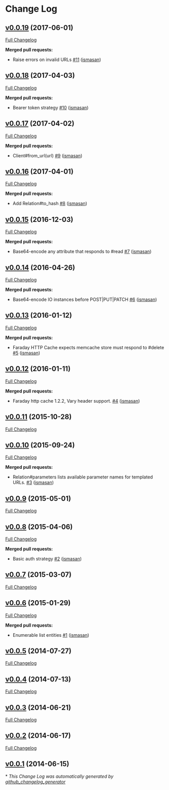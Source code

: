 # Change Log

## [v0.0.19](https://github.com/bootic/bootic_client.rb/tree/v0.0.19) (2017-06-01)
[Full Changelog](https://github.com/bootic/bootic_client.rb/compare/v0.0.18...v0.0.19)

**Merged pull requests:**

- Raise errors on invalid URLs [\#11](https://github.com/bootic/bootic_client.rb/pull/11) ([ismasan](https://github.com/ismasan))

## [v0.0.18](https://github.com/bootic/bootic_client.rb/tree/v0.0.18) (2017-04-03)
[Full Changelog](https://github.com/bootic/bootic_client.rb/compare/v0.0.17...v0.0.18)

**Merged pull requests:**

- Bearer token strategy [\#10](https://github.com/bootic/bootic_client.rb/pull/10) ([ismasan](https://github.com/ismasan))

## [v0.0.17](https://github.com/bootic/bootic_client.rb/tree/v0.0.17) (2017-04-02)
[Full Changelog](https://github.com/bootic/bootic_client.rb/compare/v0.0.16...v0.0.17)

**Merged pull requests:**

- Client\#from\_url\(url\) [\#9](https://github.com/bootic/bootic_client.rb/pull/9) ([ismasan](https://github.com/ismasan))

## [v0.0.16](https://github.com/bootic/bootic_client.rb/tree/v0.0.16) (2017-04-01)
[Full Changelog](https://github.com/bootic/bootic_client.rb/compare/v0.0.15...v0.0.16)

**Merged pull requests:**

- Add Relation\#to\_hash [\#8](https://github.com/bootic/bootic_client.rb/pull/8) ([ismasan](https://github.com/ismasan))

## [v0.0.15](https://github.com/bootic/bootic_client.rb/tree/v0.0.15) (2016-12-03)
[Full Changelog](https://github.com/bootic/bootic_client.rb/compare/v0.0.14...v0.0.15)

**Merged pull requests:**

- Base64-encode any attribute that responds to \#read [\#7](https://github.com/bootic/bootic_client.rb/pull/7) ([ismasan](https://github.com/ismasan))

## [v0.0.14](https://github.com/bootic/bootic_client.rb/tree/v0.0.14) (2016-04-26)
[Full Changelog](https://github.com/bootic/bootic_client.rb/compare/v0.0.13...v0.0.14)

**Merged pull requests:**

- Base64-encode IO instances before POST|PUT|PATCH [\#6](https://github.com/bootic/bootic_client.rb/pull/6) ([ismasan](https://github.com/ismasan))

## [v0.0.13](https://github.com/bootic/bootic_client.rb/tree/v0.0.13) (2016-01-12)
[Full Changelog](https://github.com/bootic/bootic_client.rb/compare/v0.0.12...v0.0.13)

**Merged pull requests:**

- Faraday HTTP Cache expects memcache store must respond to \#delete [\#5](https://github.com/bootic/bootic_client.rb/pull/5) ([ismasan](https://github.com/ismasan))

## [v0.0.12](https://github.com/bootic/bootic_client.rb/tree/v0.0.12) (2016-01-11)
[Full Changelog](https://github.com/bootic/bootic_client.rb/compare/v0.0.11...v0.0.12)

**Merged pull requests:**

- Faraday http cache 1.2.2, Vary header support. [\#4](https://github.com/bootic/bootic_client.rb/pull/4) ([ismasan](https://github.com/ismasan))

## [v0.0.11](https://github.com/bootic/bootic_client.rb/tree/v0.0.11) (2015-10-28)
[Full Changelog](https://github.com/bootic/bootic_client.rb/compare/v0.0.10...v0.0.11)

## [v0.0.10](https://github.com/bootic/bootic_client.rb/tree/v0.0.10) (2015-09-24)
[Full Changelog](https://github.com/bootic/bootic_client.rb/compare/v0.0.9...v0.0.10)

**Merged pull requests:**

- Relation\#parameters lists available parameter names for templated URLs. [\#3](https://github.com/bootic/bootic_client.rb/pull/3) ([ismasan](https://github.com/ismasan))

## [v0.0.9](https://github.com/bootic/bootic_client.rb/tree/v0.0.9) (2015-05-01)
[Full Changelog](https://github.com/bootic/bootic_client.rb/compare/v0.0.8...v0.0.9)

## [v0.0.8](https://github.com/bootic/bootic_client.rb/tree/v0.0.8) (2015-04-06)
[Full Changelog](https://github.com/bootic/bootic_client.rb/compare/v0.0.7...v0.0.8)

**Merged pull requests:**

- Basic auth strategy [\#2](https://github.com/bootic/bootic_client.rb/pull/2) ([ismasan](https://github.com/ismasan))

## [v0.0.7](https://github.com/bootic/bootic_client.rb/tree/v0.0.7) (2015-03-07)
[Full Changelog](https://github.com/bootic/bootic_client.rb/compare/v0.0.6...v0.0.7)

## [v0.0.6](https://github.com/bootic/bootic_client.rb/tree/v0.0.6) (2015-01-29)
[Full Changelog](https://github.com/bootic/bootic_client.rb/compare/v0.0.5...v0.0.6)

**Merged pull requests:**

- Enumerable list entities [\#1](https://github.com/bootic/bootic_client.rb/pull/1) ([ismasan](https://github.com/ismasan))

## [v0.0.5](https://github.com/bootic/bootic_client.rb/tree/v0.0.5) (2014-07-27)
[Full Changelog](https://github.com/bootic/bootic_client.rb/compare/v0.0.4...v0.0.5)

## [v0.0.4](https://github.com/bootic/bootic_client.rb/tree/v0.0.4) (2014-07-13)
[Full Changelog](https://github.com/bootic/bootic_client.rb/compare/v0.0.3...v0.0.4)

## [v0.0.3](https://github.com/bootic/bootic_client.rb/tree/v0.0.3) (2014-06-21)
[Full Changelog](https://github.com/bootic/bootic_client.rb/compare/v0.0.2...v0.0.3)

## [v0.0.2](https://github.com/bootic/bootic_client.rb/tree/v0.0.2) (2014-06-17)
[Full Changelog](https://github.com/bootic/bootic_client.rb/compare/v0.0.1...v0.0.2)

## [v0.0.1](https://github.com/bootic/bootic_client.rb/tree/v0.0.1) (2014-06-15)


\* *This Change Log was automatically generated by [github_changelog_generator](https://github.com/skywinder/Github-Changelog-Generator)*